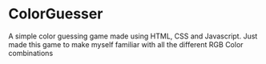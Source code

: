 # ColorGuesser
A simple color guessing game made using HTML, CSS and Javascript. Just made this game to make myself familiar with all the different RGB Color combinations
